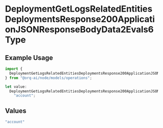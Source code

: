 # DeploymentGetLogsRelatedEntitiesDeploymentsResponse200ApplicationJSONResponseBodyData2Evals6Type

## Example Usage

```typescript
import {
  DeploymentGetLogsRelatedEntitiesDeploymentsResponse200ApplicationJSONResponseBodyData2Evals6Type,
} from "@orq-ai/node/models/operations";

let value:
  DeploymentGetLogsRelatedEntitiesDeploymentsResponse200ApplicationJSONResponseBodyData2Evals6Type =
    "account";
```

## Values

```typescript
"account"
```